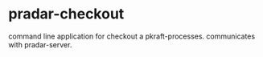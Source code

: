 # pradar-checkout

command line application for checkout a pkraft-processes. communicates with pradar-server.
